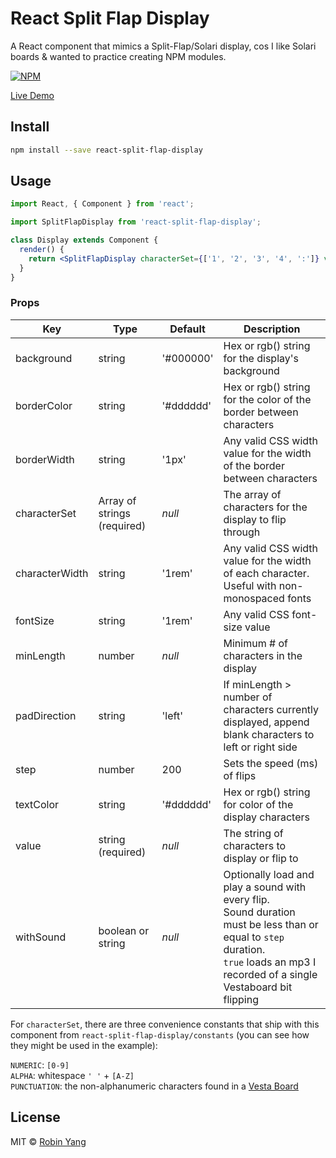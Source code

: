 # React Split Flap Display

A React component that mimics a Split-Flap/Solari display, cos I like Solari boards & wanted to practice creating NPM modules.

[![NPM](https://img.shields.io/npm/v/react-split-flap-display.svg)](https://www.npmjs.com/package/react-split-flap-display)

[Live Demo](http://robonyong.github.io/react-split-flap-display/)

## Install

```bash
npm install --save react-split-flap-display
```

## Usage

```jsx
import React, { Component } from 'react';

import SplitFlapDisplay from 'react-split-flap-display';

class Display extends Component {
  render() {
    return <SplitFlapDisplay characterSet={['1', '2', '3', '4', ':']} value="12:34" />;
  }
}
```

### Props

| Key            | Type                        | Default   | Description                                                                                                                                                                                |
| -------------- | --------------------------- | --------- | ------------------------------------------------------------------------------------------------------------------------------------------------------------------------------------------ |
| background     | string                      | '#000000' | Hex or rgb() string for the display's background                                                                                                                                           |
| borderColor    | string                      | '#dddddd' | Hex or rgb() string for the color of the border between characters                                                                                                                         |
| borderWidth    | string                      | '1px'     | Any valid CSS width value for the width of the border between characters                                                                                                                   |
| characterSet   | Array of strings (required) | _null_    | The array of characters for the display to flip through                                                                                                                                    |
| characterWidth | string                      | '1rem'    | Any valid CSS width value for the width of each character. Useful with non-monospaced fonts                                                                                                |
| fontSize       | string                      | '1rem'    | Any valid CSS font-size value                                                                                                                                                              |
| minLength      | number                      | _null_    | Minimum # of characters in the display                                                                                                                                                     |
| padDirection   | string                      | 'left'    | If minLength > number of characters currently displayed, append blank characters to left or right side                                                                                     |
| step           | number                      | 200       | Sets the speed (ms) of flips                                                                                                                                                               |
| textColor      | string                      | '#dddddd' | Hex or rgb() string for color of the display characters                                                                                                                                    |
| value          | string (required)           | _null_    | The string of characters to display or flip to                                                                                                                                             |
| withSound      | boolean or string           | _null_    | Optionally load and play a sound with every flip.<br/>Sound duration must be less than or equal to `step` duration.<br/>`true` loads an mp3 I recorded of a single Vestaboard bit flipping |

For `characterSet`, there are three convenience constants that ship with this component from `react-split-flap-display/constants` (you can see how they might be used in the example):

`NUMERIC`: `[0-9]`\
`ALPHA`: whitespace `' '` + `[A-Z]`\
`PUNCTUATION`: the non-alphanumeric characters found in a [Vesta Board](https://www.vestaboard.com/ces/)

## License

MIT © [Robin Yang](https://github.com/robonyong)
